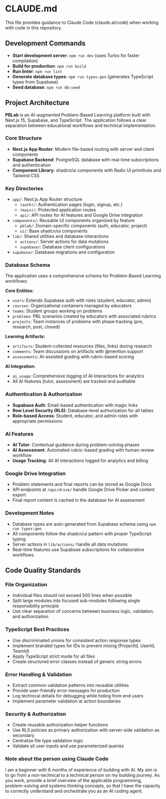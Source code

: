 # CLAUDE.md

This file provides guidance to Claude Code (claude.ai/code) when working with code in this repository.

## Development Commands

- **Start development server**: `npm run dev` (uses Turbo for faster compilation)
- **Build for production**: `npm run build`
- **Run linter**: `npm run lint`
- **Generate database types**: `npm run types:gen` (generates TypeScript types from Supabase)
- **Seed database**: `npm run db:seed`

## Project Architecture

**PBLab** is an AI-augmented Problem-Based Learning platform built with Next.js 15, Supabase, and TypeScript. The application follows a clear separation between educational workflows and technical implementation.

### Core Structure

- **Next.js App Router**: Modern file-based routing with server and client components
- **Supabase Backend**: PostgreSQL database with real-time subscriptions and authentication
- **Component Library**: shadcn/ui components with Radix UI primitives and Tailwind CSS

### Key Directories

- `app/`: Next.js App Router structure
  - `(auth)/`: Authentication pages (login, signup, etc.)
  - `(main)/`: Protected application routes
  - `api/`: API routes for AI features and Google Drive integration
- `components/`: Reusable UI components organized by feature
  - `pblab/`: Domain-specific components (auth, educator, project)
  - `ui/`: Base shadcn/ui components
- `lib/`: Shared utilities and database interactions
  - `actions/`: Server actions for data mutations
  - `supabase/`: Database client configurations
- `supabase/`: Database migrations and configuration

### Database Schema

The application uses a comprehensive schema for Problem-Based Learning workflows:

**Core Entities:**
- `users`: Extends Supabase auth with roles (student, educator, admin)
- `courses`: Organizational containers managed by educators
- `teams`: Student groups working on problems
- `problems`: PBL scenarios created by educators with associated rubrics
- `projects`: Team instances of problems with phase tracking (pre, research, post, closed)

**Learning Artifacts:**
- `artifacts`: Student-collected resources (files, links) during research
- `comments`: Team discussions on artifacts with @mention support
- `assessments`: AI-assisted grading with rubric-based scoring

**AI Integration:**
- `ai_usage`: Comprehensive logging of AI interactions for analytics
- All AI features (tutor, assessment) are tracked and auditable

### Authentication & Authorization

- **Supabase Auth**: Email-based authentication with magic links
- **Row Level Security (RLS)**: Database-level authorization for all tables
- **Role-based Access**: Student, educator, and admin roles with appropriate permissions

### AI Features

- **AI Tutor**: Contextual guidance during problem-solving phases
- **AI Assessment**: Automated rubric-based grading with human review workflow
- **Usage Tracking**: All AI interactions logged for analytics and billing

### Google Drive Integration

- Problem statements and final reports can be stored as Google Docs
- API endpoints at `/api/drive/` handle Google Drive Picker and content export
- Final report content is cached in the database for AI assessment

### Development Notes

- Database types are auto-generated from Supabase schema using `npm run types:gen`
- All components follow the shadcn/ui pattern with proper TypeScript typing
- Server actions in `lib/actions/` handle all data mutations
- Real-time features use Supabase subscriptions for collaborative workflows

## Code Quality Standards

### File Organization
- Individual files should not exceed 500 lines when possible
- Split large modules into focused sub-modules following single responsibility principle
- Use clear separation of concerns between business logic, validation, and authorization

### TypeScript Best Practices
- Use discriminated unions for consistent action response types
- Implement branded types for IDs to prevent mixing (ProjectId, UserId, TeamId)
- Apply TypeScript strict mode for all files
- Create structured error classes instead of generic string errors

### Error Handling & Validation
- Extract common validation patterns into reusable utilities
- Provide user-friendly error messages for production
- Log technical details for debugging while hiding from end users
- Implement parameter validation at action boundaries

### Security & Authorization
- Create reusable authorization helper functions
- Use RLS policies as primary authorization with server-side validation as secondary
- Centralize file type validation logic
- Validate all user inputs and use parameterized queries

### Note about the person using Claude Code

I am a beginner with 6 months of experience of building with AI. My aim is to go from a non-technical to a technical person on my building journey. As you work, provide a brief overview of the applicable programming, problem-solving and systems thinking concepts, so that I have the capacity to correctly understand and orchestrate you as an AI coding agent.